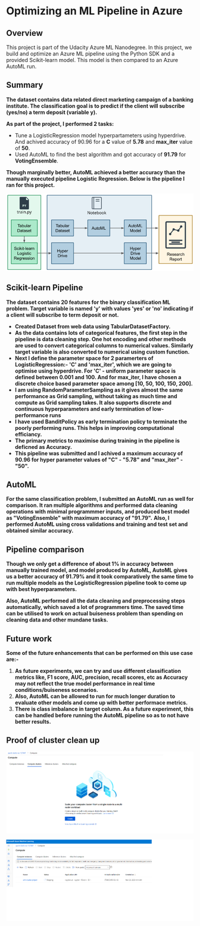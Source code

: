 # Optimizing an ML Pipeline in Azure

## Overview
This project is part of the Udacity Azure ML Nanodegree.
In this project, we build and optimize an Azure ML pipeline using the Python SDK and a provided Scikit-learn model.
This model is then compared to an Azure AutoML run.

## Summary
**The dataset contains data related direct marketing campaign of a banking institute. The classification goal is to predict if the client will subscribe (yes/no) a term deposit (variable y).**

**As part of the project, I performed 2 tasks:**
- Tune a LogisticRegression model hyperpartameters using hyperdrive. And achived accuracy of 90.96 for a **C** value of **5.78** and **max_iter** value of **50**.
- Used AutoML to find the best algorithm and got accuracy of **91.79** for **VotingEnsemble**.

**Though marginally better, AutoML achieved a better accuracy than the manually executed pipeline Logistic Regression. Below is the pipeline I ran for this project.**

![pipeline-architecture](images/pipeline-arch.png)

## Scikit-learn Pipeline
**The dataset contains 20 features for the binary classification ML problem. Target variable is named 'y' with values 'yes' or 'no' indicating if a client will subscribe to term deposit or not.**
- **Created Dataset from web data using TabularDatasetFactory.**
- **As the data contains lots of categorical features, the first step in the pipeline is data cleaning step. One hot encoding and other methods are used to convert categorical columns to numerical values. Similarly target variable is also converted to numerical using custom function.**
- **Next I define the parameter space for 2 paramerters of LogisticRegression:- 'C' and 'max_iter', which we are going to optimise using hyperdrive. For 'C' - uniform parameter space is defined between 0.001 and 100. And for max_iter, I have chosen a discrete choice based parameter space among [10, 50, 100, 150, 200].** 
- **I am using RandomParameterSampling as it gives almost the same performance as Grid sampling, without taking as much time and compute as Grid sampling takes. It also supports discrete and continuous hyperparameters and early termination of low-performance runs**
- **I have used BanditPolicy as early termination policy to terminate the poorly performing runs. This helps in improving computational efficiancy.**
- **The primary metrics to maximise during training in the pipeline is deficned as Accuracy.**
- **This pipeline was submitted and I achived a maximum accuracy of 90.96 for hyper parameter values of "C" - "5.78" and "max_iter" - "50".** 

## AutoML
**For the same classification problem, I submitted an AutoML run as well for comparison. It ran multiple algorithms and performed data cleaning operations with minimal programmmer inputs, and produced best model as "VotingEnsemble" with maximum accuracy of "91.79".**
**Also, I performed AutoML using cross validations and training and test set and obtained similar accuracy.**

## Pipeline comparison

**Though we only get a difference of about 1% in accuracy between manually trained model, and model produced by AutoML, AutoML gives us a better accuracy of 91.79% and it took comparatively the same time to run multiple models as the LogisticRegression pipeline took to come up with best hyperparameters.**

**Also, AutoML performed all the data cleaning and preprocessing steps automatically, which saved a lot of programmers time. The saved time can be utilised to work on actual buiseness problem than spending on cleaning data and other mundane tasks.**

## Future work
**Some of the future enhancements that can be performed on this use case are:-**
1. **As future experiments, we can try and use different classification metrics like, F1 score, AUC, precision, recall scores, etc as Accuracy may not reflect the true model performance in real time conditions/buiseness scenarios.**
2. **Also, AutoML can be allowed to run for much longer duration to evaluate other models and come up with better performace metrics.**
3. **There is class imbalance in target column. As a future experiment, this can be handled before running the AutoML pipeline so as to not have better results.**

## Proof of cluster clean up

![compute-cluster](images/compute-cluster-deleted.png)

![compute-instance](images/compute-instance-stopped.png)
